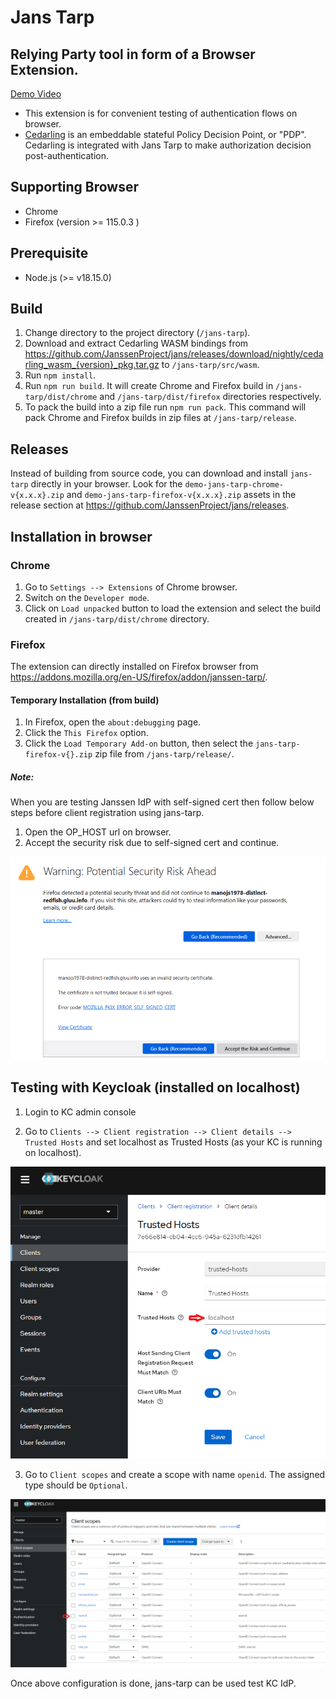 # Jans Tarp

## Relying Party tool in form of a Browser Extension.

[Demo Video](https://www.loom.com/share/b112b9c7214a4920812a2ebe9c36dbf5?sid=7a15d2e5-881e-4002-9b8c-902dd1d80cec)

- This extension is for convenient testing of authentication flows on browser.
- [Cedarling](https://docs.jans.io/head/cedarling/cedarling-overview/) is an embeddable stateful Policy Decision Point, or "PDP". Cedarling is integrated with Jans Tarp to make authorization decision post-authentication.

## Supporting Browser

- Chrome
- Firefox (version >= 115.0.3 )

## Prerequisite

- Node.js (>= v18.15.0)

## Build

1. Change directory to the project directory (`/jans-tarp`).
2. Download and extract Cedarling WASM bindings from https://github.com/JanssenProject/jans/releases/download/nightly/cedarling_wasm_{version}_pkg.tar.gz to `/jans-tarp/src/wasm`.
3. Run `npm install`.
4. Run `npm run build`. It will create Chrome and Firefox build in `/jans-tarp/dist/chrome` and `/jans-tarp/dist/firefox` directories respectively.
5. To pack the build into a zip file run `npm run pack`. This command will pack  Chrome and Firefox builds in zip files at `/jans-tarp/release`.

## Releases

Instead of building from source code, you can download and install `jans-tarp` directly in your browser. Look for the `demo-jans-tarp-chrome-v{x.x.x}.zip` and `demo-jans-tarp-firefox-v{x.x.x}.zip` assets in the release section at https://github.com/JanssenProject/jans/releases. 

## Installation in browser

### Chrome

1. Go to `Settings --> Extensions` of Chrome browser.
2. Switch on the `Developer mode`.
3. Click on `Load unpacked` button to load the extension and select the build created in `/jans-tarp/dist/chrome` directory.

### Firefox

The extension can directly installed on Firefox browser from https://addons.mozilla.org/en-US/firefox/addon/janssen-tarp/.

#### Temporary Installation (from build)

1. In Firefox, open the `about:debugging` page.
2. Click the `This Firefox` option.
3. Click the `Load Temporary Add-on` button, then select the `jans-tarp-firefox-v{}.zip` zip file from `/jans-tarp/release/`.

##### Note:

When you are testing Janssen IdP with self-signed cert then follow below steps before client registration using jans-tarp.

1. Open the OP_HOST url on browser.
2. Accept the security risk due to self-signed cert and continue.

![self-signed cert risk](./docs/images/untrusted_cert_risk.png)

## Testing with Keycloak (installed on localhost)

1. Login to KC admin console

2. Go to `Clients --> Client registration --> Client details --> Trusted Hosts`  and set localhost as Trusted Hosts (as your KC is running on localhost).

![Trusted Hosts](./docs/images/kc_trusted_hosts.png)

3. Go to `Client scopes` and create a scope with name `openid`. The assigned type should be `Optional`.

![Client scopes](./docs/images/kc_add_scope.png)

Once above configuration is done, jans-tarp can be used test KC IdP.
